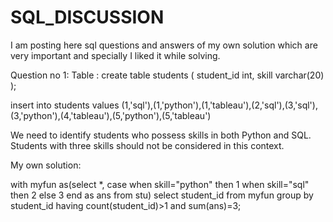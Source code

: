 # SQL_DISCUSSION
I am posting here sql questions and answers of my own solution which are very important and specially I liked it while solving. 


Question no 1:
Table :
create table students  (
student_id int,
skill varchar(20)
);

insert into students values
(1,'sql'),(1,'python'),(1,'tableau'),(2,'sql'),(3,'sql'),(3,'python'),(4,'tableau'),(5,'python'),(5,'tableau')

We need to identify students who possess skills in both Python and SQL. Students with three skills should not be considered in this context.

My own solution:

with myfun as(select *,
case when skill="python" then 1
when skill="sql" then 2
else 3
end as ans
from stu)
select student_id from myfun group by student_id having count(student_id)>1 and sum(ans)=3;



